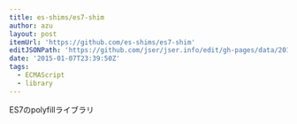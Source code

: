 ```yaml
---
title: es-shims/es7-shim
author: azu
layout: post
itemUrl: 'https://github.com/es-shims/es7-shim'
editJSONPath: 'https://github.com/jser/jser.info/edit/gh-pages/data/2015/01/index.json'
date: '2015-01-07T23:39:50Z'
tags:
  - ECMAScript
  - library
---
```

ES7のpolyfillライブラリ
